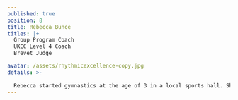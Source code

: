 ```yaml
---
published: true
position: 8
title: Rebecca Bunce
titles: |+
  Group Program Coach
  UKCC Level 4 Coach
  Brevet Judge

avatar: /assets/rhythmicexcellence-copy.jpg
details: >-
  
  Rebecca started gymnastics at the age of 3 in a local sports hall. She was then recommended to join a professional club as she showed potential for artistic gymnastics. At the age of 10 she moved over to rhythmic and found this was where her passion lied. Rebecca originally coached individuals where she had 2 gymnasts qualify for GBR squad. Many years later she started a group program at her previous club where within 5 years she has had 2 groups (espoir and senior) qualify for GBR squad and junior British champions in 2016. Rebecca also is a brevet judge who regularly travels abroad to judge for GBR, with her most prestigious competition being the 1st Junior World Championships.
---
```

